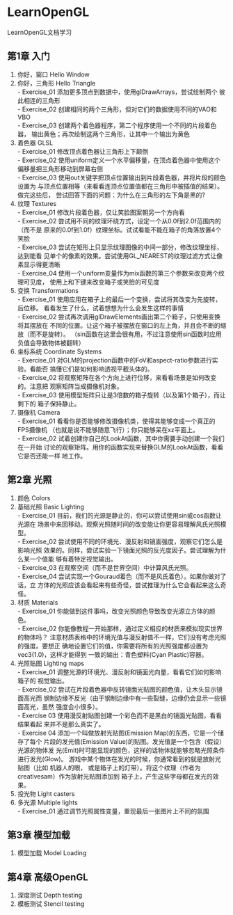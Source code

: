 # LearnOpenGL
LearnOpenGL文档学习

## 第1章 入门 <br>
  1. 你好，窗口 Hello Window <br>
  2. 你好，三角形 Hello Triangle <br>
    - Exercise_01 添加更多顶点到数据中，使用glDrawArrays，尝试绘制两个
        彼此相连的三角形 <br>
    - Exercise_02 创建相同的两个三角形，但对它们的数据使用不同的VAO和VBO <br>
    - Exercise_03 创建两个着色器程序，第二个程序使用一个不同的片段着色器，
        输出黄色；再次绘制这两个三角形，让其中一个输出为黄色 <br>
  3. 着色器 GLSL <br>
    - Exercise_01 修改顶点着色器让三角形上下颠倒 <br>
    - Exercise_02 使用uniform定义一个水平偏移量，在顶点着色器中使用这个
        偏移量把三角形移动到屏幕右侧 <br>
    - Exercise_03 使用out关键字把顶点位置输出到片段着色器，并将片段的颜色设置为
        与顶点位置相等（来看看连顶点位置值都在三角形中被插值的结果）。做完这些后，
        尝试回答下面的问题：为什么在三角形的左下角是黑的? <br>
  4. 纹理 Textures <br>
    - Exercise_01 修改片段着色器，仅让笑脸图案朝另一个方向看 <br>
    - Exercise_02 尝试用不同的纹理环绕方式，设定一个从0.0f到2.0f范围内的（而不是
        原来的0.0f到1.0f）纹理坐标。试试看能不能在箱子的角落放置4个笑脸 <br>
    - Exercise_03 尝试在矩形上只显示纹理图像的中间一部分，修改纹理坐标，达到能看
        见单个的像素的效果。尝试使用GL_NEAREST的纹理过滤方式让像素显示得更清晰 <br>
    - Exercise_04 使用一个uniform变量作为mix函数的第三个参数来改变两个纹理可见度，
        使用上和下键来改变箱子或笑脸的可见度 <br>
  5. 变换 Transformations <br>
    - Exercise_01 使用应用在箱子上的最后一个变换，尝试将其改变为先旋转，后位移。
        看看发生了什么，试着想想为什么会发生这样的事情 <br>
    - Exercise_02 尝试再次调用glDrawElements画出第二个箱子，只使用变换将其摆放在
        不同的位置。让这个箱子被摆放在窗口的左上角，并且会不断的缩放（而不是旋转）。
        （sin函数在这里会很有用，不过注意使用sin函数时应用负值会导致物体被翻转）<br>
  6. 坐标系统 Coordinate Systems <br>
    - Exercise_01 对GLM的projection函数中的FoV和aspect-ratio参数进行实验。看能否
        搞懂它们是如何影响透视平截头体的。 <br>
    - Exercise_02 将观察矩阵在各个方向上进行位移，来看看场景是如何改变的。注意把
        观察矩阵当成摄像机对象。 <br>
    - Exercise_03 使用模型矩阵只让是3倍数的箱子旋转（以及第1个箱子），而让剩下的
        箱子保持静止。 <br>
  7. 摄像机	Camera <br>
    - Exercise_01 看看你是否能够修改摄像机类，使得其能够变成一个真正的FPS摄像机
        （也就是说不能够随意飞行）；你只能够呆在xz平面上。 <br>
    - Exercise_02 试着创建你自己的LookAt函数，其中你需要手动创建一个我们在一开始
        讨论的观察矩阵。用你的函数实现来替换GLM的LookAt函数，看看它是否还能一样
        地工作。 <br>

## 第2章 光照 <br>
  1. 颜色	Colors <br>
  2. 基础光照 Basic Lighting <br>
    - Exercise_01 目前，我们的光源是静止的，你可以尝试使用sin或cos函数让光源在
        场景中来回移动。观察光照随时间的改变能让你更容易理解风氏光照模型。<br>
    - Exercise_02 尝试使用不同的环境光、漫反射和镜面强度，观察它们怎么是影响光照
        效果的。同样，尝试实验一下镜面光照的反光度因子。尝试理解为什么某一个值能
        够有着特定视觉输出。<br>
    - Exercise_03 在观察空间（而不是世界空间）中计算风氏光照。<br>
    - Exercise_04 尝试实现一个Gouraud着色（而不是风氏着色）。如果你做对了话，立
        方体的光照应该会看起来有些奇怪，尝试推理为什么它会看起来这么奇怪。<br>
  3. 材质 Materials <br>
    - Exercise_01 你能做到这件事吗，改变光照颜色导致改变光源立方体的颜色。<br>
    - Exercise_02 你能像教程一开始那样，通过定义相应的材质来模拟现实世界的物体吗？
        注意材质表格中的环境光值与漫反射值不一样，它们没有考虑光照的强度。要想正
        确地设置它们的值，你需要将所有的光照强度都设置为vec3(1.0)，这样才能得到
        一致的输出：青色塑料(Cyan Plastic)容器。<br>
  4. 光照贴图 Lighting maps <br>
    - Exercise_01 调整光源的环境光、漫反射和镜面光向量，看看它们如何影响箱子的
        视觉输出。<br>
    - Exercise_02 尝试在片段着色器中反转镜面光贴图的颜色值，让木头显示镜面高光而
        钢制边缘不反光（由于钢制边缘中有一些裂缝，边缘仍会显示一些镜面高光，虽然
        强度会小很多）。<br>
    - Exercise 03 使用漫反射贴图创建一个彩色而不是黑白的镜面光贴图，看看结果看起
        来并不是那么真实了。<br>
    - Exercise 04 添加一个叫做放射光贴图(Emission Map)的东西，它是一个储存了每个
        片段的发光值(Emission Value)的贴图。发光值是一个包含（假设）光源的物体发
        光(Emit)时可能显现的颜色，这样的话物体就能够忽略光照条件进行发光(Glow)。
        游戏中某个物体在发光的时候，你通常看到的就是放射光贴图（比如 机器人的眼，
        或是箱子上的灯带）。将这个纹理（作者为 creativesam）作为放射光贴图添加到
        箱子上，产生这些字母都在发光的效果。<br>
  5. 投光物	Light casters <br>
  6. 多光源 Multiple lights <br>
    - Exercise_01 通过调节光照属性变量，重现最后一张图片上不同的氛围 <br>

## 第3章 模型加载 <br>
  1. 模型加载	Model Loading <br>

## 第4章 高级OpenGL <br>
  1. 深度测试 Depth testing <br>
  2. 模板测试 Stencil testing <br>
